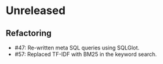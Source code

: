 # Unreleased

## Refactoring

* #47: Re-written meta SQL queries using SQLGlot.
* #57: Replaced TF-IDF with BM25 in the keyword search.
